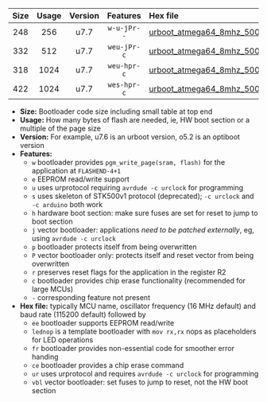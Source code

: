 |Size|Usage|Version|Features|Hex file|
|:-:|:-:|:-:|:-:|:--|
|248|256|u7.7|`w-u-jPr--`|[urboot_atmega64_8mhz_500000bps_lednop_fr_ur_vbl.hex](https://raw.githubusercontent.com/stefanrueger/urboot.hex/main/mcus/atmega64/fcpu_8mhz/500000_bps/urboot_atmega64_8mhz_500000bps_lednop_fr_ur_vbl.hex)|
|332|512|u7.7|`weu-jPr-c`|[urboot_atmega64_8mhz_500000bps_ee_lednop_fr_ce_ur_vbl.hex](https://raw.githubusercontent.com/stefanrueger/urboot.hex/main/mcus/atmega64/fcpu_8mhz/500000_bps/urboot_atmega64_8mhz_500000bps_ee_lednop_fr_ce_ur_vbl.hex)|
|318|1024|u7.7|`weu-hpr-c`|[urboot_atmega64_8mhz_500000bps_ee_lednop_fr_ce_ur.hex](https://raw.githubusercontent.com/stefanrueger/urboot.hex/main/mcus/atmega64/fcpu_8mhz/500000_bps/urboot_atmega64_8mhz_500000bps_ee_lednop_fr_ce_ur.hex)|
|422|1024|u7.7|`wes-hpr-c`|[urboot_atmega64_8mhz_500000bps_ee_lednop_fr_ce.hex](https://raw.githubusercontent.com/stefanrueger/urboot.hex/main/mcus/atmega64/fcpu_8mhz/500000_bps/urboot_atmega64_8mhz_500000bps_ee_lednop_fr_ce.hex)|

- **Size:** Bootloader code size including small table at top end
- **Usage:** How many bytes of flash are needed, ie, HW boot section or a multiple of the page size
- **Version:** For example, u7.6 is an urboot version, o5.2 is an optiboot version
- **Features:**
  + `w` bootloader provides `pgm_write_page(sram, flash)` for the application at `FLASHEND-4+1`
  + `e` EEPROM read/write support
  + `u` uses urprotocol requiring `avrdude -c urclock` for programming
  + `s` uses skeleton of STK500v1 protocol (deprecated); `-c urclock` and `-c arduino` both work
  + `h` hardware boot section: make sure fuses are set for reset to jump to boot section
  + `j` vector bootloader: applications *need to be patched externally*, eg, using `avrdude -c urclock`
  + `p` bootloader protects itself from being overwritten
  + `P` vector bootloader only: protects itself and reset vector from being overwritten
  + `r` preserves reset flags for the application in the register R2
  + `c` bootloader provides chip erase functionality (recommended for large MCUs)
  + `-` corresponding feature not present
- **Hex file:** typically MCU name, oscillator frequency (16 MHz default) and baud rate (115200 default) followed by
  + `ee` bootloader supports EEPROM read/write
  + `lednop` is a template bootloader with `mov rx,rx` nops as placeholders for LED operations
  + `fr` bootloader provides non-essential code for smoother error handing
  + `ce` bootloader provides a chip erase command
  + `ur` uses urprotocol and requires `avrdude -c urclock` for programming
  + `vbl` vector bootloader: set fuses to jump to reset, not the HW boot section
